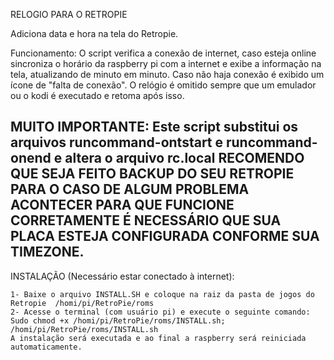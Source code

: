 RELOGIO PARA O RETROPIE

Adiciona data e hora na tela do Retropie.

Funcionamento: 
O script verifica a conexão de internet, caso esteja online sincroniza o horário da raspberry pi com a internet e exibe a informação na tela, atualizando de minuto em minuto. Caso não haja conexão é exibido um ícone de "falta de conexão".
O relógio é omitido sempre que um emulador ou o kodi é executado e retoma após isso.


  MUITO IMPORTANTE: 
  Este script substitui os arquivos runcommand-ontstart e runcommand-onend e altera o arquivo rc.local
  RECOMENDO QUE SEJA FEITO BACKUP DO SEU RETROPIE PARA O CASO DE ALGUM PROBLEMA ACONTECER
  PARA QUE FUNCIONE CORRETAMENTE É NECESSÁRIO QUE SUA PLACA ESTEJA CONFIGURADA CONFORME SUA TIMEZONE.
----------------------------------------------------------------------------------------------------------------------------------


   INSTALAÇÃO (Necessário estar conectado à internet): 

    1- Baixe o arquivo INSTALL.SH e coloque na raiz da pasta de jogos do Retropie  /homi/pi/RetroPie/roms
    2- Acesse o terminal (com usuário pi) e execute o seguinte comando:
    Sudo chmod +x /homi/pi/RetroPie/roms/INSTALL.sh; /homi/pi/RetroPie/roms/INSTALL.sh 
    A instalação será executada e ao final a raspberry será reiniciada automaticamente.

